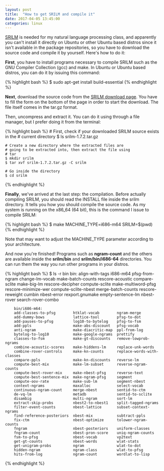 ```yaml
---
layout: post
title:  "How to get SRILM and compile it"
date: 2017-04-05 13:45:00
categories: linux
---
```


[SRILM](http://www.speech.sri.com/projects/srilm/ "SRILM") is needed for my natural language processing class, and apparently
you can't install it directly on Ubuntu or other Ubuntu based distros since
it isn't available in the package repositories, so you have to download the
source code and compile it by yourself. Here's how to do it:

__First__, you have to install programs necessary to compile SRILM such as the GNU Compiler Collection (gcc) and make. In Ubuntu or
Ubuntu based distros, you can do it by issuing this command:

{% highlight bash %}
	$ sudo apt-get install build-essential
{% endhighlight %}

__Next__, download the source code from the [SRILM download page](http://www.speech.sri.com/projects/srilm/download.html "SRILM download"). You have to fill the form on the bottom of the page in order to start the download. The file itself comes in the tar.gz format.

Then, uncompress and extract it. You can do it using through a file manager,
but I prefer doing it from the terminal:

{% highlight bash %}
	# First, check if your downloaded SRILM source exists in the
	# current directory
	$ ls
		srilm-1.7.2.tar.gz

	# Create a new directory where the extracted files are
	# going to be extracted into, then extract the file using
	# tar
	$ mkdir srilm
	$ tar xvf srilm-1.7.2.tar.gz -C srilm

	# Go inside the directory
	$ cd srilm
{% endhighlight %}

__Finally__, we've arrived at the last step: the compilation. Before actually 
compiling SRILM, you should read the INSTALL file inside the srilm directory. It 
tells you how you should compile the source code. As my system is running on the x86_64 (64 bit), this is the command I issue to compile SRILM:

{% highlight bash %}
	$ make MACHINE_TYPE=i686-m64 SRILM=$(pwd)
{% endhighlight %}

Note that may want to adjust the MACHINE_TYPE parameter according to your architecture.

And now you're finished! Programs such as **ngram-count** and the others are available inside the __srilm/bin__ and  __srilm/bin/i686-64__ directories. You can run them the way you run other programs in your distros.

{% highlight bash %}
	$ ls -r bin
		bin:
		align-with-tags       i686-m64             pfsg-from-ngram
		change-lm-vocab       make-batch-counts    rescore-acoustic
		compare-sclite        make-big-lm          rescore-decipher
		compute-sclite        make-multiword-pfsg  rescore-minimize-wer
		compute-sclite-nbest  merge-batch-counts   rescore-reweight
		cumbin                nbest-error          rexport.gnumake
		empty-sentence-lm     nbest-rover          search-rover-combo

		bin/i686-m64:
		add-classes-to-pfsg        htklat-vocab        ngram-merge
		add-dummy-bows             lattice-tool        pfsg-to-dot
		add-pauses-to-pfsg         log10-to-bytelog    pfsg-to-fsm
		add-ppls                   make-abs-discount   pfsg-vocab
		anti-ngram                 make-diacritic-map  ppl-from-log
		bytelog-to-log10           make-google-ngrams  prettify
		classes-to-fsm             make-gt-discounts   remove-lowprob-ngrams
		combine-acoustic-scores    make-hiddens-lm     replace-unk-words
		combine-rover-controls     make-kn-counts      replace-words-with-classes
		compare-ppls               make-kn-discounts   reverse-lm
		compute-best-mix           make-lm-subset      reverse-ngram-counts
		compute-best-rover-mix     make-nbest-pfsg     reverse-text
		compute-best-sentence-mix  make-ngram-pfsg     segment
		compute-oov-rate           make-sub-lm         segment-nbest
		context-ngrams             maxalloc            select-vocab
		continuous-ngram-count     merge-nbest         sentid-to-ctm
		de-vq-lm                   metadb              sentid-to-sclite
		disambig                   multi-ngram         sort-lm
		extract-skip-probs         nbest2-to-nbest1    split-tagged-ngrams
		filter-event-counts        nbest-lattice       subset-context-ngrams
		find-reference-posteriors  nbest-mix           subtract-ppls
		fix-ctm                    nbest-optimize      tolower-ngram-counts
		fngram                     nbest-posteriors    uniform-classes
		fngram-count               nbest-pron-score    uniq-ngram-counts
		fsm-to-pfsg                nbest-vocab         vp2text
		get-gt-counts              nbest-words         wlat-stats
		get-unigram-probs          ngram               wlat-to-dot
		hidden-ngram               ngram-class         wlat-to-pfsg
		hits-from-log              ngram-count         wordlat-to-lisp
{% endhighlight %}